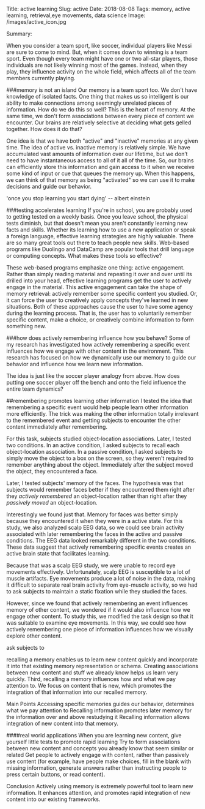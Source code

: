 Title: active learning
Slug: active
Date: 2018-08-08
Tags: memory, active learning, retrieval,eye movements, data science
Image: /images/active_icon.jpg

Summary:

When you consider a team sport, like soccer, individual players like Messi are sure to come to mind. But, when it comes down to winning is a team sport. Even though every team might have one or two all-star players, those individuals are not likely winning most of the games. Instead, when they play, they influence activity on the whole field, which affects all of the team members currently playing.

###memory is not an island
Our memory is a team sport too. We don't have knowledge of isolated facts. One thing that makes us so intelligent is our ability to make connections among seemingly unrelated pieces of information. How do we do this so well? This is the heart of memory. At the same time, we don't form associations between every piece of content we encounter. Our brains are relatively selective at deciding what gets gelled together. How does it do that?

One idea is that we have both "active" and "inactive" memories at any given time. The idea of active vs. inactive memory is relatively simple. We have accumulated vast amounts of information over our lifetime, but we don’t need to have instantaneous access to all of it all of the time. So, our brains can efficiently store this information and gain access to it when we receive some kind of input or cue that queues the memory up. When this happens, we can think of that memory as being "activated" so we can use it to make decisions and guide our behavior.

'once you stop learning you start dying'
-- albert einstein

###testing accelerates learning
If you're in school, you are probably used to getting tested on a weekly basis. Once you leave school, the physical tests diminish, but that doesn't mean you aren't constantly learning new facts and skills. Whether its learning how to use a new application or speak a foreign language, effective learning strategies are highly valuable. There are so many great tools out there to teach people new skills. Web-based programs like Duolingo and DataCamp are popular tools that drill language or computing concepts. What makes these tools so effective?

These web-based programs emphasize one thing: active engagement. Rather than simply reading material and repeating it over and over until its drilled into your head, effective learning programs get the user to actively engage in the material. This active engagement can take the shape of memory retrieval: actively remember some specific content you studied. Or, it can force the user to creatively apply concepts they've learned in new situations. Both of these approaches cause the user to have some agency during the learning process. That is, the user has to voluntarily remember specific content, make a choice, or creatively combine information to form something new.

###how does actively remembering influence how you behave?
Some of my research has investigated how actively remembering a specific event influences how we engage with other content in the environment. This research has focused on how we dynamically use our memory to guide our behavior and influence how we learn new information.

The idea is just like the soccer player analogy from above. How does putting one soccer player off the bench and onto the field influence the entire team dynamics?

##remembering promotes learning other information
I tested the idea that remembering a specific event would help people learn other information more efficiently. The trick was making the other information totally irrelevant to the remembered event and getting subjects to encounter the other content immediately after remembering.

For this task, subjects studied object-location associations. Later, I tested two conditions. In an active condition, I asked subjects to recall each object-location association. In a passive condition, I asked subjects to simply move the object to a box on the screen, so they weren't required to remember anything about the object. Immediately after the subject moved the object, they encountered a face.

Later, I tested subjects' memory of the faces. The hypothesis was that subjects would remember faces better if they encountered them right after they *actively remembered* an object-location rather than right after they *passively moved* an object-location.

Interestingly we found just that. Memory for faces was better simply because they encountered it when they were in a active state. For this study, we also analyzed scalp EEG data, so we could see brain activity associated with later remembering the faces in the active and passive conditions. The EEG data looked remarkably different in the two conditions. These data suggest that actively remembering specific events creates an active brain state that facilitates learning.

Because that was a scalp EEG study, we were unable to record eye movements effectively. Unfortunately, scalp EEG is susceptible to a lot of muscle artifacts. Eye movements produce a lot of noise in the data, making it difficult to separate real brain activity from eye-muscle activity, so we had to ask subjects to maintain a static fixation while they studied the faces.

However, since we found that actively remembering an event influences memory of other content, we wondered if it would also influence how we engage other content. To study this, we modified the task design so that it was suitable to examine eye movements. In this way, we could see how actively remembering one piece of information influences how we visually explore other content.

 ask subjects to  

recalling a memory enables us to learn new content quickly and incorporate it into that existing memory representation or schema. Creating associations between new content and stuff we already know helps us learn very quickly. Third, recalling a memory influences how and what we pay attention to. We focus on content that is new, which promotes the integration of that information into our recalled memory.

Main Points
Accessing specific memories guides our behavior, determines what we pay attention to
Recalling information promotes later memory for the information over and above restudying it
Recalling information allows integration of new content into that memory.


####real world applications
When you are learning new content, give yourself little tests to promote rapid learning
Try to form associations between new content and concepts you already know that seem similar or related
Get people to actively engage with content, rather than passively use content (for example, have people make choices, fill in the blank with missing information, generate answers rather than instructing people to press certain buttons, or read content).

Conclusion
Actively using memory is extremely powerful tool to learn new information. It enhances attention, and promotes rapid integration of new content into our existing frameworks.
